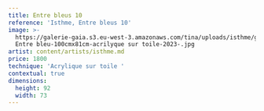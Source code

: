 ```yaml
---
title: Entre bleus 10
reference: 'Isthme, Entre bleus 10'
image: >-
  https://galerie-gaia.s3.eu-west-3.amazonaws.com/tina/uploads/isthme/galerie-gaia-isthme-10
  Entre bleu-100cmx81cm-acrilyque sur toile-2023-.jpg
artist: content/artists/isthme.md
price: 1800
technique: 'Acrylique sur toile '
contextual: true
dimensions:
  height: 92
  width: 73
---
```


